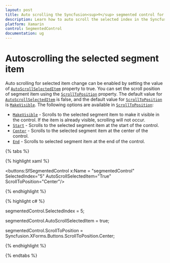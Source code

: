 ```yaml
---
layout: post
title: Auto scrolling the Syncfusion<sup>®</sup> segmented control for Xamarin.Forms
description: Learn how to auto scroll the selected index in the Syncfusion<sup>®</sup> segmented control (SfSegmentedControl) for Xamarin.Forms
platform: Xamarin
control: SegmentedControl
documentation: ug
---
```


# Autoscrolling the selected segment item

Auto scrolling for selected item change can be enabled by setting the value of [`AutoScrollSelectedItem`](https://help.syncfusion.com/cr/xamarin/Syncfusion.XForms.Buttons.SfSegmentedControl.html#Syncfusion_XForms_Buttons_SfSegmentedControl_AutoScrollSelectedItem) property to true. You can set the scroll position of segment item using the [`ScrollToPosition`](https://help.syncfusion.com/cr/xamarin/Syncfusion.XForms.Buttons.SfSegmentedControl.html#Syncfusion_XForms_Buttons_SfSegmentedControl_ScrollToPosition) property. The default value for [`AutoScrollSelectedItem`](https://help.syncfusion.com/cr/xamarin/Syncfusion.XForms.Buttons.SfSegmentedControl.html#Syncfusion_XForms_Buttons_SfSegmentedControl_AutoScrollSelectedItem) is false, and the default value for [`ScrollToPosition`](https://help.syncfusion.com/cr/xamarin/Syncfusion.XForms.Buttons.SfSegmentedControl.html#Syncfusion_XForms_Buttons_SfSegmentedControl_ScrollToPosition) is [`MakeVisible`](https://help.syncfusion.com/cr/xamarin/Syncfusion.XForms.Buttons.ScrollToPosition.html#Syncfusion_XForms_Buttons_ScrollToPosition_MakeVisible). The following options are available in [`ScrollToPosition`](https://help.syncfusion.com/cr/xamarin/Syncfusion.XForms.Buttons.SfSegmentedControl.html#Syncfusion_XForms_Buttons_SfSegmentedControl_ScrollToPosition):
	
* [`MakeVisible`](https://help.syncfusion.com/cr/xamarin/Syncfusion.XForms.Buttons.ScrollToPosition.html#Syncfusion_XForms_Buttons_ScrollToPosition_MakeVisible) -  Scrolls to the selected segment item to make it visible in the control. If the item is already visible, scrolling will not occur.
* [`Start`](https://help.syncfusion.com/cr/xamarin/Syncfusion.XForms.Buttons.ScrollToPosition.html#Syncfusion_XForms_Buttons_ScrollToPosition_Start) -  Scrolls to the selected segment item at the start of the control.
* [`Center`](https://help.syncfusion.com/cr/xamarin/Syncfusion.XForms.Buttons.ScrollToPosition.html#Syncfusion_XForms_Buttons_ScrollToPosition_Center) - Scrolls to the selected segment item at the center of the control.
* [`End`](https://help.syncfusion.com/cr/xamarin/Syncfusion.XForms.Buttons.ScrollToPosition.html#Syncfusion_XForms_Buttons_ScrollToPosition_End) - Scrolls to selected segment item at the end of the control.

{% tabs %}

{% highlight xaml %}

 <buttons:SfSegmentedControl x:Name = "segmentedControl" SelectedIndex="5" AutoScrollSelectedItem="True" ScrollToPosition="Center"/>

{% endhighlight %}

{% highlight c# %}

segmentedControl.SelectedIndex = 5;

segmentedControl.AutoScrollSelectedItem = true;

segmentedControl.ScrollToPosition = Syncfusion.XForms.Buttons.ScrollToPosition.Center;

{% endhighlight %}

{% endtabs %}
